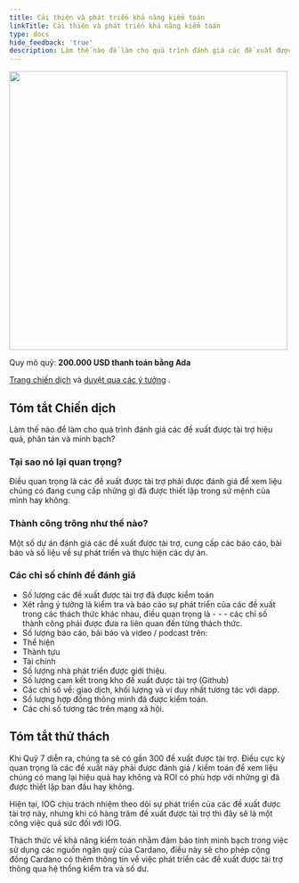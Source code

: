 ```yaml
---
title: Cải thiện và phát triển khả năng kiểm toán
linkTitle: Cải thiện và phát triển khả năng kiểm toán
type: docs
hide_feedback: 'true'
description: Làm thế nào để làm cho quá trình đánh giá các đề xuất được tài trợ hiệu quả, phân tán và minh bạch?
---
```


<img src="https://cardano.ideascale.com/community-library/accounts/93/936143/Public/15-Improve-and-Grow-Auditability-5955cb.png" style="width:500px;height500px">

Quy mô quỹ: **200.000 USD thanh toán bằng Ada**

[Trang chiến dịch](https://cardano.ideascale.com/c/idea/383480) và [duyệt qua các ý tưởng](https://cardano.ideascale.com/c/campaigns/26447/stage/all/ideas/unspecified) .

## Tóm tắt Chiến dịch

Làm thế nào để làm cho quá trình đánh giá các đề xuất được tài trợ hiệu quả, phân tán và minh bạch?

### Tại sao nó lại quan trọng?

Điều quan trọng là các đề xuất được tài trợ phải được đánh giá để xem liệu chúng có đang cung cấp những gì đã được thiết lập trong sứ mệnh của mình hay không.

### Thành công trông như thế nào?

Một số dự án đánh giá các đề xuất được tài trợ, cung cấp các báo cáo, bài báo và số liệu về sự phát triển và thực hiện các dự án.

### Các chỉ số chính để đánh giá

- Số lượng các đề xuất được tài trợ đã được kiểm toán
- Xét rằng ý tưởng là kiểm tra và báo cáo sự phát triển của các đề xuất trong các thách thức khác nhau, điều quan trọng là - - - các chỉ số thành công phải được đưa ra liên quan đến từng thách thức.
- Số lượng báo cáo, bài báo và video / podcast trên:
- Thể hiện
- Thành tựu
- Tài chính
- Số lượng nhà phát triển được giới thiệu.
- Số lượng cam kết trong kho đề xuất được tài trợ (Github)
- Các chỉ số về: giao dịch, khối lượng và ví duy nhất tương tác với dapp.
- Số lượng hợp đồng thông minh đã được kiểm toán.
- Các chỉ số tương tác trên mạng xã hội.

## Tóm tắt thử thách

Khi Quỹ 7 diễn ra, chúng ta sẽ có gần 300 đề xuất được tài trợ. Điều cực kỳ quan trọng là các đề xuất này phải được đánh giá / kiểm toán để xem liệu chúng có mang lại hiệu quả hay không và ROI có phù hợp với những gì đã được thiết lập ban đầu hay không.

Hiện tại, IOG chịu trách nhiệm theo dõi sự phát triển của các đề xuất được tài trợ này, nhưng khi có hàng trăm đề xuất được tài trợ thì đây sẽ là một công việc quá sức đối với IOG.

Thách thức về khả năng kiểm toán nhằm đảm bảo tính minh bạch trong việc sử dụng các nguồn ngân quỹ của Cardano, điều này sẽ cho phép cộng đồng Cardano có thêm thông tin về việc phát triển các đề xuất được tài trợ thông qua hệ thống kiểm tra và số dư.
